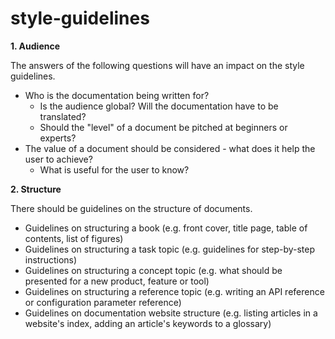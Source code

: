# style-guidelines

**1. Audience**

The answers of the following questions will have an impact on the style guidelines.

- Who is the documentation being written for? 
  - Is the audience global? Will the documentation have to be translated? 
  - Should the "level" of a document be pitched at beginners or experts?
- The value of a document should be considered - what does it help the user to achieve? 
  - What is useful for the user to know?
  
  
**2. Structure**

There should be guidelines on the structure of documents.

- Guidelines on structuring a book (e.g. front cover, title page, table of contents, list of figures)
- Guidelines on structuring a task topic (e.g. guidelines for step-by-step instructions)
- Guidelines on structuring a concept topic (e.g. what should be presented for a new product, feature or tool)
- Guidelines on structuring a reference topic (e.g. writing an API reference or configuration parameter reference)
- Guidelines on documentation website structure (e.g. listing articles in a website's index, adding an article's keywords to a glossary) 
